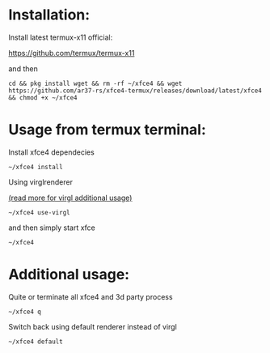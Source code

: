 # Installation:
Install latest termux-x11 official:

https://github.com/termux/termux-x11

and then
```
cd && pkg install wget && rm -rf ~/xfce4 && wget https://github.com/ar37-rs/xfce4-termux/releases/download/latest/xfce4 && chmod +x ~/xfce4
```
# Usage from termux terminal:
Install xfce4 dependecies
```
~/xfce4 install
```
Using virglrenderer

[(read more for virgl additional usage)](https://github.com/ar37-rs/virgl-angle-termux)
```
~/xfce4 use-virgl
```
and then simply start xfce
```
~/xfce4
```
# Additional usage:
Quite or terminate all xfce4 and 3d party process
```
~/xfce4 q
```
Switch back using default renderer instead of virgl
```
~/xfce4 default
```
